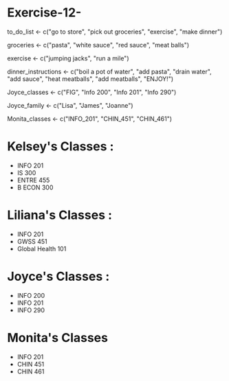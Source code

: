 # Exercise-12-

to_do_list <- c("go to store", "pick out groceries", "exercise", "make dinner")

groceries <- c("pasta", "white sauce", "red sauce", "meat balls")

exercise <- c("jumping jacks", "run a mile")

dinner_instructions <- c("boil a pot of water", "add pasta", "drain water", "add sauce", "heat meatballs", "add meatballs", "ENJOY!")


Joyce_classes <- c("FIG", "Info 200", "Info 201", "Info 290")


Joyce_family <- c("Lisa", "James", "Joanne")

Monita_classes <- c("INFO_201", "CHIN_451", "CHIN_461")

# Kelsey's Classes :
* INFO 201
* IS 300
* ENTRE 455
* B ECON 300

# Liliana's Classes :
* INFO 201
* GWSS 451
* Global Health 101

# Joyce's Classes :
* INFO 200
* INFO 201
* INFO 290

# Monita's Classes
* INFO 201
* CHIN 451
* CHIN 461
